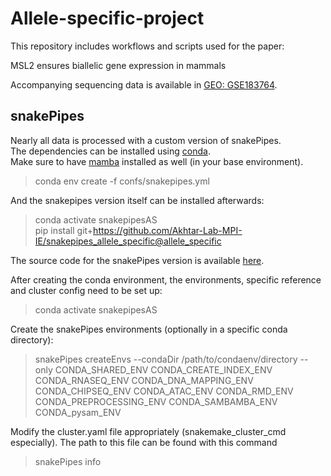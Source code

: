 # Allele-specific-project

This repository includes workflows and scripts used for the paper:

MSL2 ensures biallelic gene expression in mammals

Accompanying sequencing data is available in [GEO: GSE183764](https://www.ncbi.nlm.nih.gov/geo/query/acc.cgi?acc=GSE183764).

## snakePipes

Nearly all data is processed with a custom version of snakePipes.  
The dependencies can be installed using [conda](https://docs.conda.io/en/latest/miniconda.html).  
Make sure to have [mamba](https://mamba.readthedocs.io/en/latest/) installed as well (in your base environment).  

 > conda env create -f confs/snakepipes.yml  

And the snakepipes version itself can be installed afterwards:

 > conda activate snakepipesAS  
 > pip install git+https://github.com/Akhtar-Lab-MPI-IE/snakepipes_allele_specific@allele_specific  

The source code for the snakePipes version is available [here](https://github.com/Akhtar-Lab-MPI-IE/snakepipes_allele_specific).

After creating the conda environment, the environments, specific reference and cluster config need to be set up:
 
 > conda activate snakepipesAS  

Create the snakePipes environments (optionally in a specific conda directory):

 > snakePipes createEnvs --condaDir /path/to/condaenv/directory --only CONDA_SHARED_ENV CONDA_CREATE_INDEX_ENV CONDA_RNASEQ_ENV CONDA_DNA_MAPPING_ENV CONDA_CHIPSEQ_ENV CONDA_ATAC_ENV CONDA_RMD_ENV CONDA_PREPROCESSING_ENV CONDA_SAMBAMBA_ENV CONDA_pysam_ENV  

Modify the cluster.yaml file appropriately (snakemake_cluster_cmd especially). The path to this file can be found with this command

 > snakePipes info


